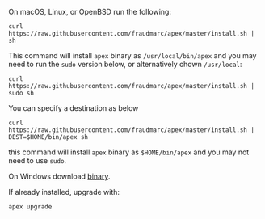 
On macOS, Linux, or OpenBSD run the following:

```
curl https://raw.githubusercontent.com/fraudmarc/apex/master/install.sh | sh
```

This command will install `apex` binary as `/usr/local/bin/apex` and
you may need to run the `sudo` version below, or alternatively chown `/usr/local`:
```
curl https://raw.githubusercontent.com/fraudmarc/apex/master/install.sh | sudo sh
```

You can specify a destination as below

```
curl https://raw.githubusercontent.com/fraudmarc/apex/master/install.sh | DEST=$HOME/bin/apex sh
```

this command will install `apex` binary as `$HOME/bin/apex` and you may not need to use `sudo`.

On Windows download [binary](https://github.com/fraudmarc/apex/releases).

If already installed, upgrade with:

```
apex upgrade
```
